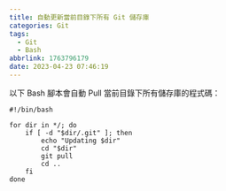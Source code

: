 ```yaml
---
title: 自動更新當前目錄下所有 Git 儲存庫
categories: Git
tags:
  - Git
  - Bash
abbrlink: 1763796179
date: 2023-04-23 07:46:19
---
```


以下 Bash 腳本會自動 Pull 當前目錄下所有儲存庫的程式碼：

``` shell
#!/bin/bash

for dir in */; do
    if [ -d "$dir/.git" ]; then
        echo "Updating $dir"
        cd "$dir"
        git pull
        cd ..
    fi
done
```
